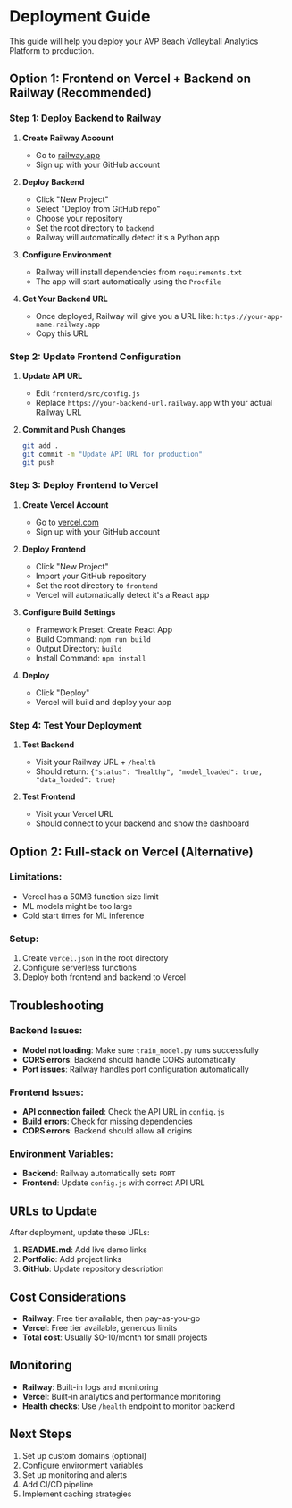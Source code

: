 # Deployment Guide

This guide will help you deploy your AVP Beach Volleyball Analytics Platform to production.

## Option 1: Frontend on Vercel + Backend on Railway (Recommended)

### Step 1: Deploy Backend to Railway

1. **Create Railway Account**
   - Go to [railway.app](https://railway.app)
   - Sign up with your GitHub account

2. **Deploy Backend**
   - Click "New Project"
   - Select "Deploy from GitHub repo"
   - Choose your repository
   - Set the root directory to `backend`
   - Railway will automatically detect it's a Python app

3. **Configure Environment**
   - Railway will install dependencies from `requirements.txt`
   - The app will start automatically using the `Procfile`

4. **Get Your Backend URL**
   - Once deployed, Railway will give you a URL like: `https://your-app-name.railway.app`
   - Copy this URL

### Step 2: Update Frontend Configuration

1. **Update API URL**
   - Edit `frontend/src/config.js`
   - Replace `https://your-backend-url.railway.app` with your actual Railway URL

2. **Commit and Push Changes**
   ```bash
   git add .
   git commit -m "Update API URL for production"
   git push
   ```

### Step 3: Deploy Frontend to Vercel

1. **Create Vercel Account**
   - Go to [vercel.com](https://vercel.com)
   - Sign up with your GitHub account

2. **Deploy Frontend**
   - Click "New Project"
   - Import your GitHub repository
   - Set the root directory to `frontend`
   - Vercel will automatically detect it's a React app

3. **Configure Build Settings**
   - Framework Preset: Create React App
   - Build Command: `npm run build`
   - Output Directory: `build`
   - Install Command: `npm install`

4. **Deploy**
   - Click "Deploy"
   - Vercel will build and deploy your app

### Step 4: Test Your Deployment

1. **Test Backend**
   - Visit your Railway URL + `/health`
   - Should return: `{"status": "healthy", "model_loaded": true, "data_loaded": true}`

2. **Test Frontend**
   - Visit your Vercel URL
   - Should connect to your backend and show the dashboard

## Option 2: Full-stack on Vercel (Alternative)

### Limitations:
- Vercel has a 50MB function size limit
- ML models might be too large
- Cold start times for ML inference

### Setup:
1. Create `vercel.json` in the root directory
2. Configure serverless functions
3. Deploy both frontend and backend to Vercel

## Troubleshooting

### Backend Issues:
- **Model not loading**: Make sure `train_model.py` runs successfully
- **CORS errors**: Backend should handle CORS automatically
- **Port issues**: Railway handles port configuration automatically

### Frontend Issues:
- **API connection failed**: Check the API URL in `config.js`
- **Build errors**: Check for missing dependencies
- **CORS errors**: Backend should allow all origins

### Environment Variables:
- **Backend**: Railway automatically sets `PORT`
- **Frontend**: Update `config.js` with correct API URL

## URLs to Update

After deployment, update these URLs:

1. **README.md**: Add live demo links
2. **Portfolio**: Add project links
3. **GitHub**: Update repository description

## Cost Considerations

- **Railway**: Free tier available, then pay-as-you-go
- **Vercel**: Free tier available, generous limits
- **Total cost**: Usually $0-10/month for small projects

## Monitoring

- **Railway**: Built-in logs and monitoring
- **Vercel**: Built-in analytics and performance monitoring
- **Health checks**: Use `/health` endpoint to monitor backend

## Next Steps

1. Set up custom domains (optional)
2. Configure environment variables
3. Set up monitoring and alerts
4. Add CI/CD pipeline
5. Implement caching strategies 